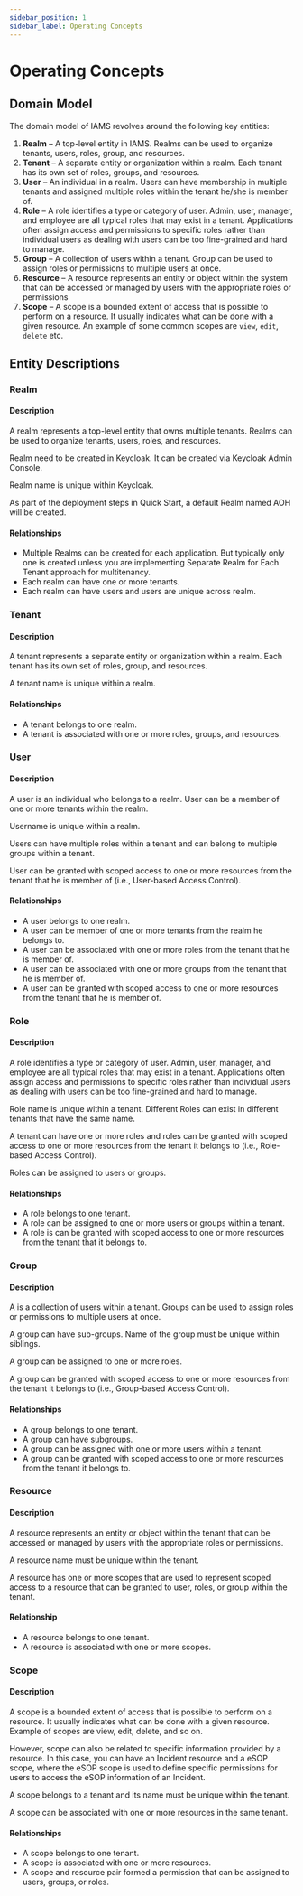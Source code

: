 ```yaml
---
sidebar_position: 1
sidebar_label: Operating Concepts
---
```


# Operating Concepts

## Domain Model

The domain model of IAMS revolves around the following key entities:

1. **Realm** – A top-level entity in IAMS. Realms can be used to organize tenants, users, roles, group, and resources.
2. **Tenant** – A separate entity or organization within a realm. Each tenant has its own set of roles, groups, and resources.
3. **User** – An individual in a realm. Users can have membership in multiple tenants and assigned multiple roles within the tenant he/she is member of.
4. **Role** – A role identifies a type or category of user. Admin, user, manager, and employee are all typical roles that may exist in a tenant. Applications often assign access and permissions to specific roles rather than individual users as dealing with users can be too fine-grained and hard to manage.
5. **Group** – A collection of users within a tenant. Group can be used to assign roles or permissions to multiple users at once.
6. **Resource** – A resource represents an entity or object within the system that can be accessed or managed by users with the appropriate roles or permissions
7. **Scope** – A scope is a bounded extent of access that is possible to perform on a resource. It usually indicates what can be done with a given resource. An example of some common scopes are `view`, `edit`, `delete` etc.

## Entity Descriptions

### Realm

#### Description

A realm represents a top-level entity that owns multiple tenants. Realms can be used to organize tenants, users, roles, and resources.

Realm need to be created in Keycloak. It can be created via Keycloak Admin Console.

Realm name is unique within Keycloak.

As part of the deployment steps in Quick Start, a default Realm named AOH will be created.

#### Relationships

-   Multiple Realms can be created for each application. But typically only one is created unless you are implementing Separate Realm for Each Tenant approach for multitenancy.
-   Each realm can have one or more tenants.
-   Each realm can have users and users are unique across realm.

### Tenant

#### Description

A tenant represents a separate entity or organization within a realm. Each tenant has its own set of roles, group, and resources.

A tenant name is unique within a realm.

#### Relationships

-   A tenant belongs to one realm.
-   A tenant is associated with one or more roles, groups, and resources.

### User

#### Description

A user is an individual who belongs to a realm. User can be a member of one or more tenants within the realm.

Username is unique within a realm.

Users can have multiple roles within a tenant and can belong to multiple groups within a tenant.

User can be granted with scoped access to one or more resources from the tenant that he is member of (i.e., User-based Access Control).

#### Relationships

-   A user belongs to one realm.
-   A user can be member of one or more tenants from the realm he belongs to.
-   A user can be associated with one or more roles from the tenant that he is member of.
-   A user can be associated with one or more groups from the tenant that he is member of.
-   A user can be granted with scoped access to one or more resources from the tenant that he is member of.

### Role

#### Description

A role identifies a type or category of user. Admin, user, manager, and employee are all typical roles that may exist in a tenant. Applications often assign access and permissions to specific roles rather than individual users as dealing with users can be too fine-grained and hard to manage.

Role name is unique within a tenant. Different Roles can exist in different tenants that have the same name.

A tenant can have one or more roles and roles can be granted with scoped access to one or more resources from the tenant it belongs to (i.e., Role-based Access Control).

Roles can be assigned to users or groups.

#### Relationships

-   A role belongs to one tenant.
-   A role can be assigned to one or more users or groups within a tenant.
-   A role is can be granted with scoped access to one or more resources from the tenant that it belongs to.

### Group

#### Description

A is a collection of users within a tenant. Groups can be used to assign roles or permissions to multiple users at once.

A group can have sub-groups. Name of the group must be unique within siblings.

A group can be assigned to one or more roles.

A group can be granted with scoped access to one or more resources from the tenant it belongs to (i.e., Group-based Access Control).

#### Relationships

-   A group belongs to one tenant.
-   A group can have subgroups.
-   A group can be assigned with one or more users within a tenant.
-   A group can be granted with scoped access to one or more resources from the tenant it belongs to.

### Resource

#### Description

A resource represents an entity or object within the tenant that can be accessed or managed by users with the appropriate roles or permissions.

A resource name must be unique within the tenant.

A resource has one or more scopes that are used to represent scoped access to a resource that can be granted to user, roles, or group within the tenant.

#### Relationship

-   A resource belongs to one tenant.
-   A resource is associated with one or more scopes.

### Scope

#### Description

A scope is a bounded extent of access that is possible to perform on a resource. It usually indicates what can be done with a given resource. Example of scopes are view, edit, delete, and so on.

However, scope can also be related to specific information provided by a resource. In this case, you can have an Incident resource and a eSOP scope, where the eSOP scope is used to define specific permissions for users to access the eSOP information of an Incident.

A scope belongs to a tenant and its name must be unique within the tenant.

A scope can be associated with one or more resources in the same tenant.

#### Relationships

-   A scope belongs to one tenant.
-   A scope is associated with one or more resources.
-   A scope and resource pair formed a permission that can be assigned to users, groups, or roles.
